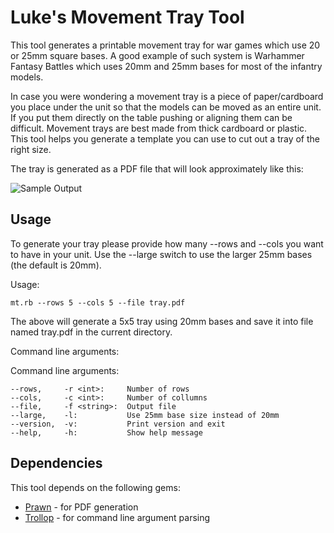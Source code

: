 Luke's Movement Tray Tool
=========================

This tool generates a printable movement tray for war games which
use 20 or 25mm square bases. A good example of such system is
Warhammer Fantasy Battles which uses 20mm and 25mm bases for most of
the infantry models.

In case you were wondering a movement tray is a piece of paper/cardboard
you place under the unit so that the models can be moved as an entire
unit. If you put them directly on the table pushing or aligning them
can be difficult. Movement trays are best made from thick cardboard or
plastic. This tool helps you generate a template you can use to cut
out a tray of the right size. 

The tray is generated as a PDF file that will look approximately like this:

![Sample Output](http://i.imgur.com/o90jRnv.png)

Usage
-----

To generate your tray please provide how many --rows and --cols you
want to have in your unit. Use the --large switch to use the larger
25mm bases (the default is 20mm).

Usage:
    
    mt.rb --rows 5 --cols 5 --file tray.pdf

The above will generate a 5x5 tray using 20mm bases and save it into
file named tray.pdf in the current directory.

Command line arguments:

Command line arguments:

    --rows,     -r <int>:     Number of rows
    --cols,     -c <int>:     Number of collumns
    --file,     -f <string>:  Output file
    --large,    -l:           Use 25mm base size instead of 20mm
    --version,  -v:           Print version and exit
    --help,     -h:           Show help message

Dependencies
------------

This tool depends on the following gems:

* [Prawn][p] - for PDF generation
* [Trollop][t] - for command line argument parsing

[p]: http://prawn.majesticseacreature.com
[t]: http://trollop.rubyforge.org/
